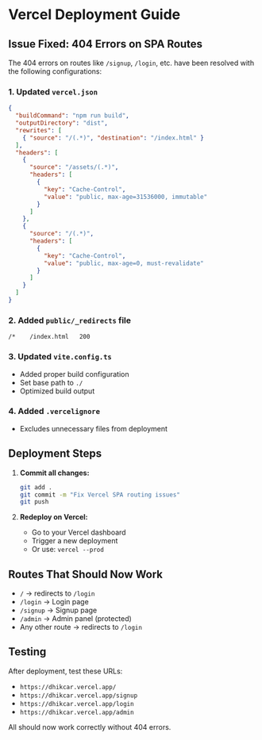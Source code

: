 # Vercel Deployment Guide

## Issue Fixed: 404 Errors on SPA Routes

The 404 errors on routes like `/signup`, `/login`, etc. have been resolved with the following configurations:

### 1. Updated `vercel.json`
```json
{
  "buildCommand": "npm run build",
  "outputDirectory": "dist",
  "rewrites": [
    { "source": "/(.*)", "destination": "/index.html" }
  ],
  "headers": [
    {
      "source": "/assets/(.*)",
      "headers": [
        {
          "key": "Cache-Control",
          "value": "public, max-age=31536000, immutable"
        }
      ]
    },
    {
      "source": "/(.*)",
      "headers": [
        {
          "key": "Cache-Control",
          "value": "public, max-age=0, must-revalidate"
        }
      ]
    }
  ]
}
```

### 2. Added `public/_redirects` file
```
/*    /index.html   200
```

### 3. Updated `vite.config.ts`
- Added proper build configuration
- Set base path to `./`
- Optimized build output

### 4. Added `.vercelignore`
- Excludes unnecessary files from deployment

## Deployment Steps

1. **Commit all changes:**
   ```bash
   git add .
   git commit -m "Fix Vercel SPA routing issues"
   git push
   ```

2. **Redeploy on Vercel:**
   - Go to your Vercel dashboard
   - Trigger a new deployment
   - Or use: `vercel --prod`

## Routes That Should Now Work
- `/` → redirects to `/login`
- `/login` → Login page
- `/signup` → Signup page  
- `/admin` → Admin panel (protected)
- Any other route → redirects to `/login`

## Testing
After deployment, test these URLs:
- `https://dhikcar.vercel.app/`
- `https://dhikcar.vercel.app/signup`
- `https://dhikcar.vercel.app/login`
- `https://dhikcar.vercel.app/admin`

All should now work correctly without 404 errors.
